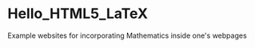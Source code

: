 Hello_HTML5_LaTeX
=================

Example websites for incorporating Mathematics inside one's webpages
